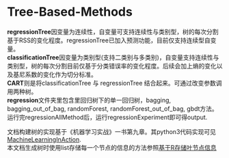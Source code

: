 # Tree-Based-Methods

**regressionTree**因变量为连续性，自变量可支持连续性与类别型，树的每次分割基于RSS的变化程度。regressionTree已加入预测功能，目前仅支持连续型自变量。  
**classificationTree**因变量为类别型(支持二类别与多类别)，自变量支持连续性与类别型，树的每次分割目前仅基于分类错误率的变化程度。后续会加上熵的变化以及基尼系数的变化作为切分标准。  
**CART**则是将classificationTree 与 regressionTree 结合起来。可通过改变参数调用两种树。   
**regression**文件夹里包含里回归树下的单一回归树，bagging, bagging_out_of_bag, randomForest, randomForest_out_of_bag, gbdt方法。运行完regressionAllMethod后，运行regressionExperiment即可得output.

文档构建树的实现基于《机器学习实战》一书第九章。其python3代码实现可见[MachineLearningInAction](https://github.com/pbharrin/machinelearninginaction3x/tree/master/Ch09).   
本文档生成树时使用list存储每一个节点的信息的方法参照[基于R存储叶节点信息](https://github.com/kaustubhrpatil/HDDT/blob/master/HDDT.R)

